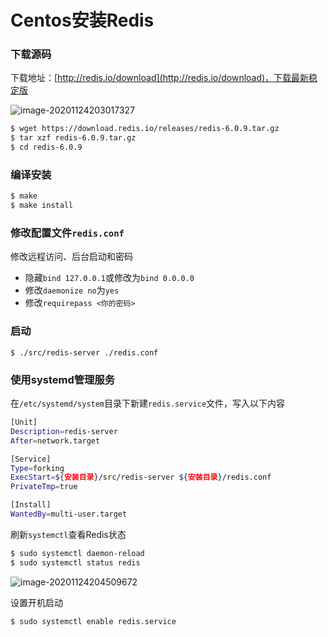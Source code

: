 # Centos安装Redis

### 下载源码

下载地址：[http://redis.io/download](http://redis.io/download)，下载最新稳定版

![image-20201124203017327](/images/image-20201124203017327.png)

```sh
$ wget https://download.redis.io/releases/redis-6.0.9.tar.gz
$ tar xzf redis-6.0.9.tar.gz
$ cd redis-6.0.9
```

### 编译安装

```sh
$ make
$ make install
```

### 修改配置文件`redis.conf`

修改远程访问、后台启动和密码

- 隐藏`bind 127.0.0.1`或修改为`bind 0.0.0.0`
- 修改`daemonize no`为`yes`
- 修改`requirepass <你的密码>`

### 启动

```
$ ./src/redis-server ./redis.conf
```

### 使用systemd管理服务

在`/etc/systemd/system`目录下新建`redis.service`文件，写入以下内容

```sh
[Unit]
Description=redis-server
After=network.target

[Service]
Type=forking
ExecStart=${安装目录}/src/redis-server ${安装目录}/redis.conf
PrivateTmp=true

[Install]
WantedBy=multi-user.target
```

刷新`systemctl`查看Redis状态

```sh
$ sudo systemctl daemon-reload
$ sudo systemctl status redis
```

![image-20201124204509672](/images/image-20201124204509672.png)

设置开机启动

```sh
$ sudo systemctl enable redis.service
```



<Vssue :title="$title" />

